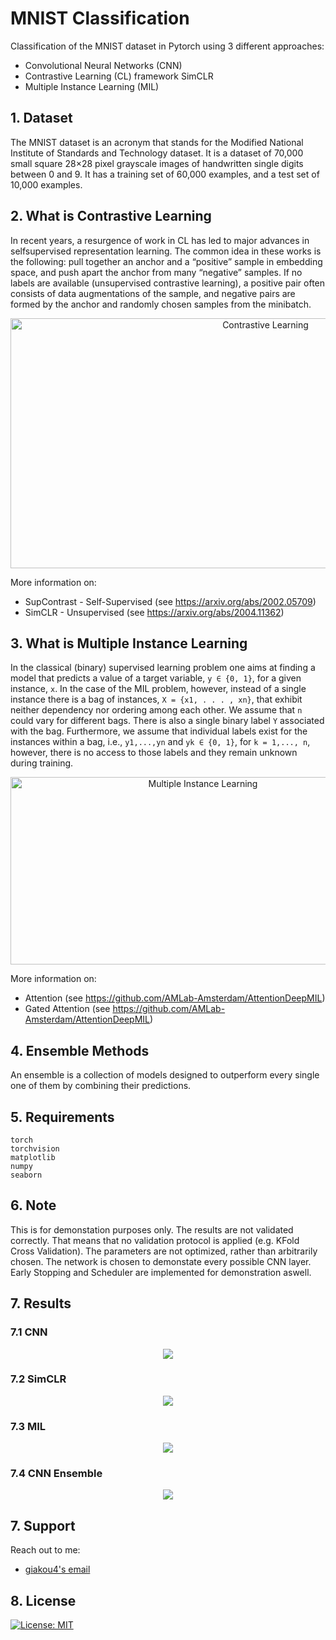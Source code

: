 # MNIST Classification

Classification of the MNIST dataset in Pytorch using 3 different approaches:
* Convolutional Neural Networks (CNN)
* Contrastive Learning (CL) framework SimCLR
* Multiple Instance Learning (MIL)


## 1. Dataset
The MNIST dataset is an acronym that stands for the Modified National Institute of Standards and Technology dataset. It is a dataset of 70,000 small square 28×28 pixel grayscale images of handwritten single digits between 0 and 9. It has a training set of 60,000 examples, and a test set of 10,000 examples.


## 2. What is Contrastive Learning
In recent years, a resurgence of work in CL has led to major advances in selfsupervised representation learning. The common idea in these works is the following: pull together an anchor and a “positive” sample in embedding space, and push apart the anchor from many “negative” samples. If no labels are available (unsupervised contrastive learning), a positive pair often consists of data augmentations of the sample, and negative pairs are formed by the anchor and randomly chosen samples from the minibatch.  

<p align="center">
<img src="https://raw.githubusercontent.com/HobbitLong/SupContrast/master/figures/teaser.png" alt="Contrastive Learning" style="height: 400px; width:800px;"/>
</p>

More information on:
* SupContrast - Self-Supervised (see https://arxiv.org/abs/2002.05709)
* SimCLR - Unsupervised (see https://arxiv.org/abs/2004.11362) 


## 3. What is Multiple Instance Learning
In the classical (binary) supervised learning problem one aims at finding a model that predicts a value of a target variable, `y ∈ {0, 1}`, for a given instance, `x`. In the case of the MIL problem, however, instead of a single instance there is a bag of instances, `X = {x1, . . . , xn}`, that exhibit neither dependency nor ordering among each other. We assume that `n` could vary for different bags. There is also a single binary label `Y` associated with the bag. Furthermore, we assume that individual labels exist for the instances within a bag, i.e., `y1,...,yn` and `yk ∈ {0, 1}`, for `k = 1,..., n`, however, there is no access to those labels and they remain unknown during training. 

<p align="center">
<img src="https://www.researchgate.net/publication/315925709/figure/fig1/AS:555691916382209@1509498685605/An-illustration-of-the-concept-of-multiple-instance-learning-In-MIL-training-examples.png" alt="Multiple Instance Learning" style="height: 300px; width:600px;"/>
</p>
  
More information on:
* Attention (see https://github.com/AMLab-Amsterdam/AttentionDeepMIL)
* Gated Attention (see https://github.com/AMLab-Amsterdam/AttentionDeepMIL)

## 4. Ensemble Methods
An ensemble is a collection of models designed to outperform every single one of them by combining their predictions.

## 5. Requirements

```
torch
torchvision
matplotlib
numpy
seaborn
```

## 6. Note
This is for demonstation purposes only. The results are not validated correctly. That means that no validation protocol is applied (e.g. KFold Cross Validation). The parameters are not optimized, rather than arbitrarily chosen. The network is chosen to demonstate every possible CNN layer. Early Stopping and Scheduler are implemented for demonstration aswell.

## 7. Results
### 7.1 CNN
<p align="center">
  <img src="https://github.com/giakou4/MNIST_classification/blob/main/results/cnn.jpg?raw=true">
</p>

### 7.2 SimCLR
<p align="center">
  <img src="https://github.com/giakou4/MNIST_classification/blob/main/results/simclr.jpg?raw=true">
</p>

### 7.3 MIL
<p align="center">
  <img src="https://github.com/giakou4/MNIST_classification/blob/main/results/mil.jpg?raw=true">
</p>

### 7.4 CNN Ensemble
<p align="center">
  <img src="https://github.com/giakou4/MNIST_classification/blob/main/results/cnn_ensemble.jpg?raw=true">
</p>

## 7. Support

Reach out to me:
- [giakou4's email](mailto:giakonick98@gmail.com "giakonick98@gmail.com")

## 8. License
[![License: MIT](https://img.shields.io/badge/License-MIT-yellow.svg)](https://github.com/giakou4/MNIST_classification/LICENSE)
